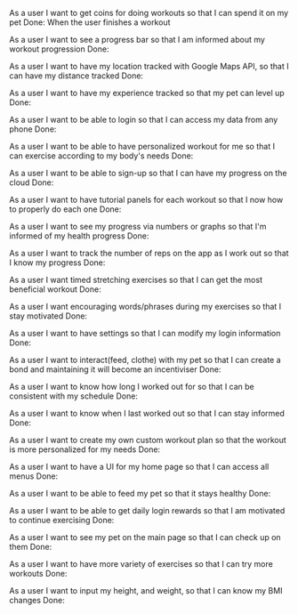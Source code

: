 As a user I want to get coins for doing workouts so that I can spend it on my pet
Done: When the user finishes a workout

As a user I want to see a progress bar so that I am informed about my workout progression
Done: 

As a user I want to have my location tracked with Google Maps API, so that I can have my distance tracked
Done: 

As a user I want to have my experience tracked so that my pet can level up
Done:

As a user I want to be able to login so that I can access my data from any phone
Done:

As a user I want to be able to have personalized workout for me so that I can exercise according to my body's needs
Done:

As a user I want to be able to sign-up so that I can have my progress on the cloud
Done:

As a user I want to have tutorial panels for each workout so that I now how to properly do each one
Done:

As a user I want to see my progress via numbers or graphs so that I'm informed of my health progress
Done:

As a user I want to track the number of reps on the app as I work out so that I know my progress
Done:

As a user I want timed stretching exercises so that I can get the most beneficial workout
Done:

As a user I want encouraging words/phrases during my exercises so that I stay motivated
Done:

As a user I want to have settings so that I can modify my login information
Done:

As a user I want to interact(feed, clothe) with my pet so that I can create a bond and maintaining it will become an incentiviser
Done:

As a user I want to know how long I worked out for so that I can be consistent with my schedule 
Done:

As a user I want to know when I last worked out so that I can stay informed
Done:

As a user I want to create my own custom workout plan so that the workout is more personalized for my needs
Done:

As a user I want to have a UI for my home page so that I can access all menus
Done:

As a user I want to be able to feed my pet so that it stays healthy
Done:

As a user I want to be able to get daily login rewards so that I am motivated to continue exercising
Done:

As a user I want to see my pet on the main page so that I can check up on them
Done:

As a user I want to have more variety of exercises so that I can try more workouts
Done:

As a user I want to input my height, and weight, so that I can know my BMI changes
Done:

